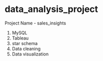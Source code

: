 # data_analysis_project


Project Name - sales_insights
1. MySQL
2. Tableau
3. star schema
4. Data cleaning 
5. Data visualization
